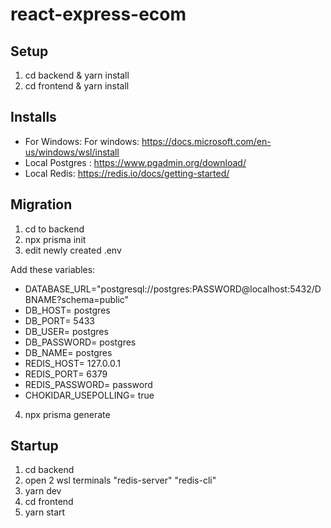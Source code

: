 # react-express-ecom

## Setup

1. cd backend & yarn install
2. cd frontend & yarn install  

## Installs

- For Windows: For windows: https://docs.microsoft.com/en-us/windows/wsl/install
- Local Postgres : https://www.pgadmin.org/download/
- Local Redis: https://redis.io/docs/getting-started/

## Migration

1. cd to backend
2. npx prisma init
3. edit newly created .env

Add these variables:

- DATABASE_URL="postgresql://postgres:PASSWORD@localhost:5432/DBNAME?schema=public"
- DB_HOST= postgres
- DB_PORT= 5433
- DB_USER= postgres
- DB_PASSWORD= postgres
- DB_NAME= postgres
- REDIS_HOST= 127.0.0.1
- REDIS_PORT= 6379
- REDIS_PASSWORD= password
- CHOKIDAR_USEPOLLING= true

4. npx prisma generate

## Startup

1. cd backend
2. open 2 wsl terminals "redis-server" "redis-cli"
3. yarn dev
4. cd frontend 
5. yarn start



